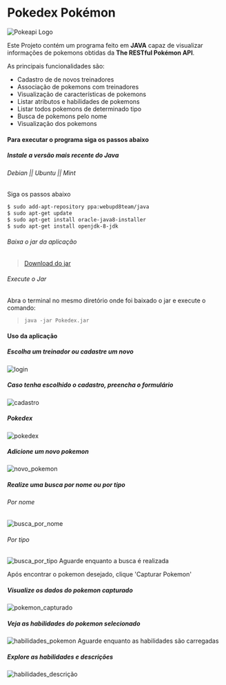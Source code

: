 # Pokedex Pokémon
![Pokeapi Logo](src/view/Imagens/pokeapi.png)

Este Projeto contém um programa feito em **JAVA** capaz de visualizar informações de pokemons obtidas da **The RESTful Pokémon API**.

As principais funcionalidades são:
  - Cadastro de de novos treinadores
  - Associação de pokemons com treinadores
  - Visualização de características de pokemons
  - Listar atributos e habilidades de pokemons
  - Listar todos pokemons de determinado tipo
  - Busca de pokemons pelo nome
  - Visualização dos pokemons

#### Para executar o programa siga os passos abaixo

##### Instale a versão mais recente do Java

###### Debian || Ubuntu || Mint
Siga os passos abaixo
```sh
$ sudo add-apt-repository ppa:webupd8team/java
$ sudo apt-get update
$ sudo apt-get install oracle-java8-installer
$ sudo apt-get install openjdk-8-jdk
```

###### Baixa o jar da aplicação
> [Download do jar](https://gitlab.com/dudurval2/ep2/raw/master/LICENSE?inline=false)

###### Execute o Jar
Abra o terminal no mesmo diretório onde foi baixado o jar e execute o comando:
> `java -jar Pokedex.jar`

#### Uso da aplicação

##### Escolha um treinador ou cadastre um novo
![login](src/view/Imagens/Login_Pokedex.png)

##### Caso tenha escolhido o cadastro, preencha o formulário
![cadastro](src/view/Imagens/Cadastro_Treinador.png)

##### Pokedex
![pokedex](src/view/Imagens/Pokedex.png)

##### Adicione um novo pokemon
![novo_pokemon](src/view/Imagens/Procurar_Pokemon.png)

##### Realize uma busca por nome ou por tipo
###### Por nome
![busca_por_nome](src/view/Imagens/busca_por_nome.png)

###### Por tipo
![busca_por_tipo](src/view/Imagens/busca_por_tipo.png)
Aguarde enquanto a busca é realizada

Após encontrar o pokemon desejado, clique 'Capturar Pokemon'

##### Visualize os dados do pokemon capturado
![pokemon_capturado](src/view/Imagens/Pokemon_Capturado.png)

##### Veja as habilidades do pokemon selecionado
![habilidades_pokemon](src/view/Imagens/habilidades_do_pokemon.png)
Aguarde enquanto as habilidades são carregadas

##### Explore as habilidades e descrições
![habilidades_descrição](src/view/Imagens/habilidades_e_descrição_pokemon.png)
